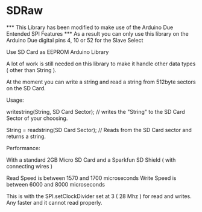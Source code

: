 SDRaw
=====

*** This Library has been modified to make use of the Arduino Due Entended SPI Features
*** As a result you can only use this library on the Arduino Due digital pins 4, 10 or 52 for the Slave Select

Use SD Card as EEPROM Arduino Library

A lot of work is still needed on this library to make it handle other data types ( other than String ).

At the moment you can write a string and read a string from 512byte sectors on the SD Card.

Usage:

writestring(String, SD Card Sector); // writes the "String" to the SD Card Sector of your choosing.

String = readstring(SD Card Sector); // Reads from the SD Card sector and returns a string. 

Performance:

With a standard 2GB Micro SD Card and a Sparkfun SD Shield ( with connecting wires )

Read Speed is between 1570 and 1700 microseconds
Write Speed is between 6000 and 8000 microseconds

This is with the SPI.setClockDivider set at 3 ( 28 Mhz ) for read and writes. Any faster and it cannot read properly.